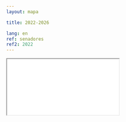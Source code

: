 ```yaml
---
layout: mapa

title: 2022-2026

lang: en
ref: senadores
ref2: 2022
---
```


<div>
<iframe class="mapa-iframe" src="../../repo_mapas/output/legislaturas/1989-presente/2022-2026_Senadores.html"></iframe>
</div>

